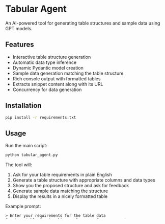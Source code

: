 # Tabular Agent

An AI-powered tool for generating table structures and sample data using GPT models.

## Features

- Interactive table structure generation
- Automatic data type inference
- Dynamic Pydantic model creation
- Sample data generation matching the table structure
- Rich console output with formatted tables
- Extracts snippet content along with its URL
- Concurrency for data generation

## Installation

```bash
pip install -r requirements.txt
```

## Usage

Run the main script:

```bash
python tabular_agent.py
```

The tool will:
1. Ask for your table requirements in plain English
2. Generate a table structure with appropriate columns and data types
3. Show you the proposed structure and ask for feedback
4. Generate sample data matching the structure
5. Display the results in a nicely formatted table

Example prompt:
```
> Enter your requirements for the table data
Create a table for tracking employee performance reviews
```

## Architecture

Tabular Agent utilizes a modular design with several agents that generate, validate, and present table data dynamically.

### Agent Flow

```mermaid
flowchart TB
    A((__start__)) --> B["Prompt user to enter table requirements"]
    B --> C[model_generator Agent]
    C -- can call --> T((search_data Tool))
    C --> D{User confirms table structure?}
    D -- "No" --> B
    D -- "Yes" --> E["Add 'subject' column & create dynamic model"]
    E --> F["Prompt user for initial categories"]
    F --> G[subject_generator Agent]
    G -- can call --> T
    G --> H{User confirms categories?}
    H -- "No" --> G
    H -- "Yes" --> I["Create dynamic_data_generator Agent"]
    I -- can call --> T
    I --> J["Generate data for each subject"]
    J --> K["Validate generated data"]
    K --> L{Any validation errors?}
    L -- "No" --> M{Save data to Excel?}
    L -- "Yes" --> N{Continue with valid entries only?}
    N -- "No" --> O((__end__))
    N -- "Yes" --> M
    M -- "No" --> O
    M -- "Yes" --> P["Write data to Excel file"]
    P --> O((__end__))
```

## License

MIT

## Contributing

Contributions are welcome! Please submit issues and pull requests through GitHub.
